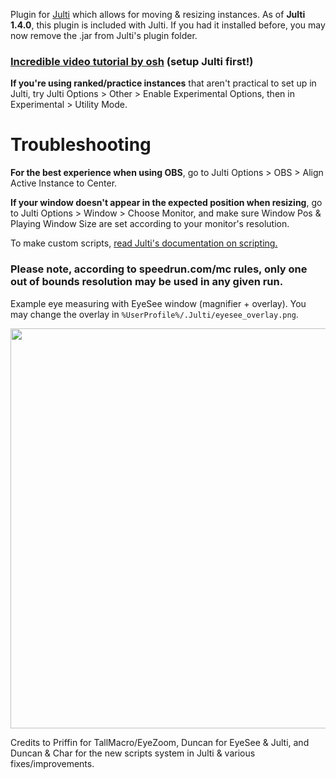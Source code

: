 Plugin for [Julti](https://github.com/duncanruns/julti) which allows for moving & resizing instances. As of **Julti 1.4.0**, this plugin is included with Julti. If you had it installed before, you may now remove the .jar from Julti's plugin folder.

### [Incredible video tutorial by osh](https://www.youtu.be/oY8W9Esxyb0) (setup Julti first!)

**If you're using ranked/practice instances** that aren't practical to set up in Julti, try Julti Options > Other > Enable Experimental Options, then in Experimental > Utility Mode.

# Troubleshooting

**For the best experience when using OBS**, go to Julti Options > OBS > Align Active Instance to Center.

**If your window doesn't appear in the expected position when resizing**, go to Julti Options > Window > Choose Monitor, and make sure Window Pos & Playing Window Size are set according to your monitor's resolution.

To make custom scripts, [read Julti's documentation on scripting.](https://github.com/DuncanRuns/Julti/blob/main/docs/lua-scripting.md)

### Please note, according to speedrun.com/mc rules, only one out of bounds resolution may be used in any given run.

Example eye measuring with EyeSee window (magnifier + overlay). You may change the overlay in `%UserProfile%/.Julti/eyesee_overlay.png`.

<img src="https://github.com/draconix6/Julti-MoveResizePlugin/assets/30545768/0f8d03e7-0303-4fc0-8a7a-44166bd0c18e" width="640" />

Credits to Priffin for TallMacro/EyeZoom, Duncan for EyeSee & Julti, and Duncan & Char for the new scripts system in Julti & various fixes/improvements.
